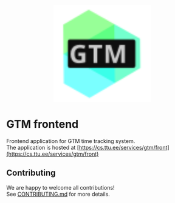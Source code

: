 <p align="center">
    <img src="./readme/logo.svg" width="256" height="256" alt="logo">
</p>

# GTM frontend
Frontend application for GTM time tracking system.  
The application is hosted at [https://cs.ttu.ee/services/gtm/front](https://cs.ttu.ee/services/gtm/front)

## Contributing
We are happy to welcome all contributions!  
See [CONTRIBUTING.md](./CONTRIBUTING.md) for more details.
